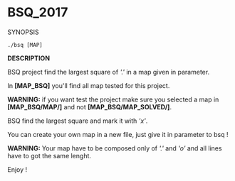 # BSQ_2017

SYNOPSIS

	./bsq [MAP]

**DESCRIPTION**

BSQ project find the largest square of *'.'* in a map given in parameter.

In **[MAP_BSQ]** you'll find all map tested for this project.

**WARNING:** if you want test the project make sure you selected a map in **[MAP_BSQ/MAP/]**
and not **[MAP_BSQ/MAP_SOLVED/]**.

BSQ find the largest square and mark it with *'x'*.

You can create your own map in a new file, just give it in parameter to bsq !

**WARNING:** Your map have to be composed only of *'.'* and *'o'* and all lines have to got the same
lenght.

Enjoy !
